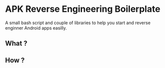 # APK Reverse Engineering Boilerplate

A small bash script and couple of libraries to help you start and reverse enginner Android apps easilly.

## What ?

## How ?